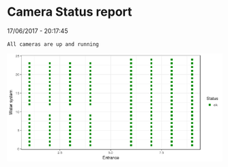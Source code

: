 Camera Status report
================
17/06/2017 - 20:17:45

    All cameras are up and running

![](camreport_files/figure-markdown_github/unnamed-chunk-2-1.png)
